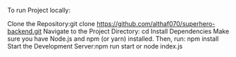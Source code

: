To run Project locally:

Clone the Repository:git clone https://github.com/althaf070/superhero-backend.git
Navigate to the Project Directory: cd <directory>
Install Dependencies Make sure you have Node.js and npm (or yarn) installed. Then, run:
npm install 
Start the Development Server:npm run start or node index.js
